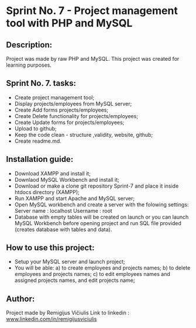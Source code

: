 # Sprint No. 7 - Project management tool with PHP and MySQL

## Description:

Project was made by raw PHP and MySQL. This project was created for learning purposes.

## Sprint No. 7. tasks:

* Create project management tool;
* Display projects/employees from MySQL server;
* Create Add forms projects/employees;
* Create Delete functionality for projects/employees;
* Create Update forms for projects/employees;
* Upload to github;
* Keep the code clean - structure ,validity, website, github;
* Create readme.md.

## Installation guide:
  
* Download XAMPP and install it;
* Downlaod MySQL Workbench and install it;
* Download or make a clone git repository Sprint-7 and place it inside htdocs directory (XAMPP);
* Run XAMPP and start Apache and MySQL server;
* Open MySQL workbench and create a server with the folowing settings:
    Server name : localhost
    Username : root
* Database with empty tables will be created on launch or you can launch MySQL Workbench before opening project and run SQL file provided (creates database with tables and data).


## How to use this project:

* Setup your MySQL server and launch project;
* You will be able: 
    a) to create employees and projects names;
    b) to delete employees and projects names;
    c) to edit employees names and assigned projects names, and edit projects name;

## Author:

Project made by Remigijus Vičiulis
Link to linkedin : www.linkedin.com/in/remigijusviciulis